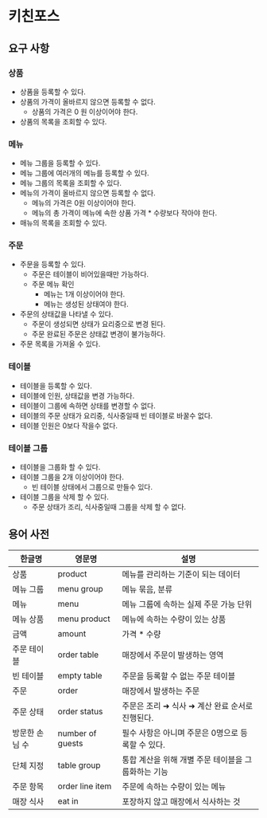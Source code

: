 # 키친포스

## 요구 사항

### 상품
* 상품을 등록할 수 있다.
* 상품의 가격이 올바르지 않으면 등록할 수 없다.
    * 상품의 가격은 0 원 이상이어야 한다.
* 상품의 목록을 조회할 수 있다.

### 메뉴
* 메뉴 그룹을 등록할 수 있다.
* 메뉴 그룹에 여러개의 메뉴를 등록할 수 있다.
* 메뉴 그룹의 목록을 조회할 수 있다.
* 메뉴의 가격이 올바르지 않으면 등록할 수 없다.
  * 메뉴의 가격은 0원 이상이어야 한다.
  * 메뉴의 총 가격이 메뉴에 속한 상품 가격 * 수량보다 작아야 한다.
* 매뉴의 목록을 조회할 수 있다.


### 주문
* 주문을 등록할 수 있다.
  * 주문은 테이블이 비어있을때만 가능하다.
  * 주문 메뉴 확인
    * 메뉴는 1개 이상이어야 한다.
    * 메뉴는 생성된 상태여야 한다.
* 주문의 상태값을 나타낼 수 있다.
  * 주문이 생성되면 상태가 요리중으로 변경 된다.
  * 주문 완료된 주문은 상태값 변경이 불가능하다.  
* 주문 목록을 가져올 수 있다.

### 테이블
* 테이블을 등록할 수 있다.
* 테이블에 인원, 상태값을 변경 가능하다.
* 테이블이 그룹에 속하면 상태를 변경할 수 없다.
* 테이블의 주문 상태가 요리중, 식사중일때 빈 테이블로 바꿀수 없다.
* 테이블 인원은 0보다 작을수 없다.

### 테이블 그룹
* 테이블을 그룹화 할 수 있다.
* 테이블 그룹을 2개 이상이어야 한다.
  * 빈 테이블 상태에서 그룹으로 만들수 있다.
* 테이블 그룹을 삭제 할 수 있다.
  * 주문 상태가 조리, 식사중일때 그룹을 삭제 할 수 없다.


## 용어 사전

| 한글명 | 영문명 | 설명 |
| --- | --- | --- |
| 상품 | product | 메뉴를 관리하는 기준이 되는 데이터 |
| 메뉴 그룹 | menu group | 메뉴 묶음, 분류 |
| 메뉴 | menu | 메뉴 그룹에 속하는 실제 주문 가능 단위 |
| 메뉴 상품 | menu product | 메뉴에 속하는 수량이 있는 상품 |
| 금액 | amount | 가격 * 수량 |
| 주문 테이블 | order table | 매장에서 주문이 발생하는 영역 |
| 빈 테이블 | empty table | 주문을 등록할 수 없는 주문 테이블 |
| 주문 | order | 매장에서 발생하는 주문 |
| 주문 상태 | order status | 주문은 조리 ➜ 식사 ➜ 계산 완료 순서로 진행된다. |
| 방문한 손님 수 | number of guests | 필수 사항은 아니며 주문은 0명으로 등록할 수 있다. |
| 단체 지정 | table group | 통합 계산을 위해 개별 주문 테이블을 그룹화하는 기능 |
| 주문 항목 | order line item | 주문에 속하는 수량이 있는 메뉴 |
| 매장 식사 | eat in | 포장하지 않고 매장에서 식사하는 것 |
